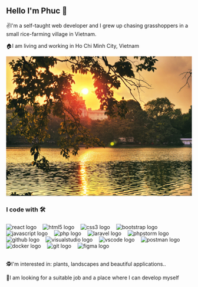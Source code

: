 <h2 align="left">Hello I'm Phuc 👋 </h2>
<p align="left">✌️I'm a self-taught web developer and I grew up chasing grasshoppers in a small rice-farming village in Vietnam.</p>
<p> 🏠I am living and working in Ho Chi Minh City, Vietnam</p>
<img src = "./images/bia.jpg">
<h3 align="left">I code with 🛠️</h3>

###
<div align="left">
  <img src="https://cdn.simpleicons.org/react/0074a6" height="40" alt="react logo"  />
  <img width="9" />
  <img src="https://cdn.simpleicons.org/html5/E34F26" height="40" alt="html5 logo"  />
  <img width="9" />
  <img src="https://cdn.simpleicons.org/css3/972B6" height="40" alt="css3 logo"  />
  <img width="9" />
  <img src="https://cdn.simpleicons.org/bootstrap/7952B3" height="40" alt="bootstrap logo"  />
  <img width="9" />
  <img src="https://cdn.simpleicons.org/javascript/F7DF1E" height="40" alt="javascript logo"  />
  <img width="9" />
<img src="https://cdn.simpleicons.org/php/E34F26" height="40" alt="php logo"  />
  <img width="9" />
  <img src="https://cdn.simpleicons.org/laravel/E34F26" height="40" alt="laravel logo"  />
  <img width="9" />
      <img src="https://cdn.simpleicons.org/phpstorm/202124" height="40" alt="phpstorm logo"  />
  <img width="9" />
    <img src="https://cdn.simpleicons.org/github/5C2D91" height="40" alt="github logo"  />
  <img width="9" />
   <img src="https://cdn.simpleicons.org/visualstudio/5C2D91" height="40" alt="visualstudio logo"  />
  <img width="9" />
  <img src="https://cdn.simpleicons.org/visualstudiocode/007ACC" height="40" alt="vscode logo"  />
  <img width="9" />
   <img src="https://cdn.simpleicons.org/postman/E34F26" height="40" alt="postman logo"  />
  <img width="9" />
     <img src="https://cdn.simpleicons.org/docker/007ACC" height="40" alt="docker logo"  />
  <img width="9" />
  <img src="https://cdn.jsdelivr.net/gh/devicons/devicon/icons/git/git-original.svg" height="40" alt="git logo"  />
   <img width="9" />
      <img src="https://cdn.simpleicons.org/figma/E34F26" height="40" alt="figma logo"  />
  <img width="9" />
</div>
<br>
<p> 🕵️I'm interested in: plants, landscapes and beautiful applications..</p>
<p> 🔎I am looking for a suitable job and a place where I can develop myself</p>


